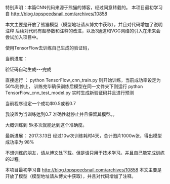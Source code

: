 特别声明：本篇CNN代码来源于熊猫的博客，经过同意转载的。
本项目最初学习自 http://blog.topspeedsnail.com/archives/10858 

本文主要是开放了熊猫模型（模型地址请从博文中获取），并且对代码增加了说明注释
后续对代码有超参数和注释的改进，以及3通道和VGG网络的引入在未来会尝试加入项目中。

使用TensorFlow去训练自己生成的验证码，

当前进度：

验证码自动生成---完成


直接运行 ：
python TensorFlow_cnn_train.py
则开始训练，当前成功率设定为50%则停止，
训练完毕确保训练后模型在同一文件夹下则运行
python TensorFlow_cnn_test_model.py
实时生成新验证码并且进行预测

当前程序设定一个成功率0.5或者0.7

我设置为当训练达到0.7 准确性就停止并且保留其模型。。

大概训练到 5k多次就能达到这个准确度。

最新进展：
2017.3.13日
经过10w次训练耗时4天，总计图片1000w张，得出模型成功率为 98%

不想训练的朋友，请从博文处下载。但是请只用于技术学习。并且自己能完成训练的过程。

本项目最初学习自 http://blog.topspeedsnail.com/archives/10858 本文主要是开放了模型（模型地址请从博文中获取），并且对代码增加了注释。

